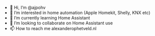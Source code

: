 - 👋 Hi, I’m @ajpohv
- 👀 I’m interested in home automation (Apple Homekit, Shelly, KNX etc)
- 🌱 I’m currently learning Home Assistant
- 💞️ I’m looking to collaborate on Home Assistant use
- 📫 How to reach me alexanderophetveld.nl

<!---
ajpohv/ajpohv is a ✨ special ✨ repository because its `README.md` (this file) appears on your GitHub profile.
You can click the Preview link to take a look at your changes.
--->
